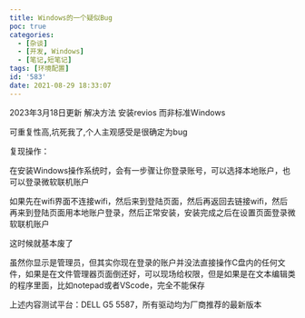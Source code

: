 ```yaml
---
title: Windows的一个疑似Bug
poc: true
categories:
  - [杂谈]
  - [开发, Windows]
  - [笔记,短笔记]
tags: [环境配置]
id: '583'
date: 2021-08-29 18:33:07
---
```


2023年3月18日更新 解决方法 安装revios 而非标准Windows

可重复性高,坑死我了,个人主观感受是很确定为bug

复现操作：

在安装Windows操作系统时，会有一步骤让你登录账号，可以选择本地账户，也可以登录微软联机账户

如果先在wifi界面不连接wifi，然后来到登陆页面，然后再返回去链接wifi，然后再来到登陆页面用本地账户登录，然后正常安装，安装完成之后在设置页面登录微软联机账户

这时候就基本废了

虽然你显示是管理员，但其实你现在登录的账户并没法直接操作C盘内的任何文件，如果是在文件管理器页面倒还好，可以现场给权限，但是如果是在文本编辑类的程序里面，比如notepad或者VScode，完全不能保存

上述内容测试平台：DELL G5 5587，所有驱动均为厂商推荐的最新版本
